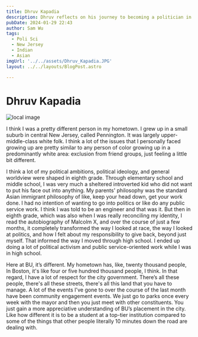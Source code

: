```yaml
---
title: Dhruv Kapadia
description: Dhruv reflects on his journey to becoming a politician in the Boston community.
pubDate: 2024-01-29 22:43
author: Sam Wu
tags:
  - Poli Sci
  - New Jersey
  - Indian
  - Asian
imgUrl: '../../assets/Dhruv_Kapadia.JPG'
layout: ../../layouts/BlogPost.astro

---
```

# Dhruv Kapadia

![local image](../../assets/Dhruv_Kapadia.JPG)

I think I was a pretty different person in my hometown. I grew up in a small suburb in central New Jersey, called Pennington. It was largely upper-middle-class white folk. I think a lot of the issues that I personally faced growing up are pretty similar to any person of color growing up in a predominantly white area: exclusion from friend groups, just feeling a little bit different.

I think a lot of my political ambitions, political ideology, and general worldview were shaped in eighth grade. Through elementary school and middle school, I was very much a sheltered introverted kid who did not want to put his face out into anything. My parents' philosophy was the standard Asian immigrant philosophy of like, keep your head down, get your work done.
I had no intention of wanting to go into politics or like do any public service work. I think I was told to be an engineer and that was it. But then in eighth grade, which was also when I was really reconciling my identity, I read the autobiography of Malcolm X, and over the course of just a few months, it completely transformed the way I looked at race, the way I looked at politics, and how I felt about my responsibility to give back, beyond just myself.
That informed the way I moved through high school. I ended up doing a lot of political activism and public service-oriented work while I was in high school. 

Here at BU, it’s different. My hometown has, like, twenty thousand people, In Boston, it's like four or five hundred thousand people, I think. In that regard, I have a lot of respect for the city government. There’s all these people, there's all these streets, there's all this land that you have to manage. A lot of the events I've gone to over the course of the last month have been community engagement events. We just go to parks once every week with the mayor and then you just meet with other constituents. You just gain a more appreciative understanding of BU’s placement in the city. Like how different it is to be a student at a top-tier institution compared to some of the things that other people literally 10 minutes down the road are dealing with. 
